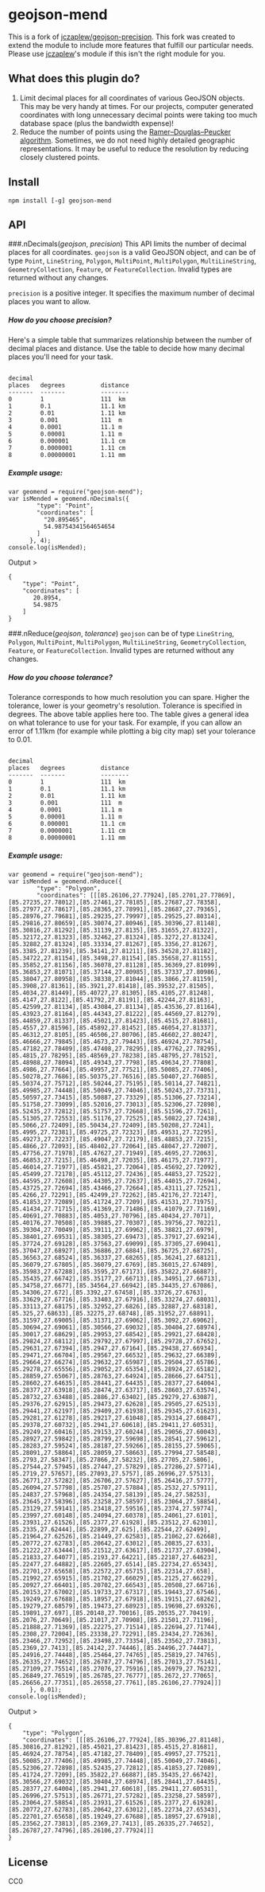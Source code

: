 # geojson-mend
This is a fork of [jczaplew/geojson-precision](https://github.com/jczaplew/geojson-precision). This fork was created to extend the module to include more features that fulfill our particular needs. Please use [jczaplew](https://github.com/jczaplew)'s module if this isn't the right module for you. 


## What does this plugin do?
1. Limit decimal places for all coordinates of various GeoJSON objects. This may be very handy at times. For our projects, computer generated coordinates with long unnecessary decimal points were taking too much database space (plus the bandwidth expense)!
2. Reduce the number of points using the [Ramer–Douglas–Peucker algorithm](https://en.wikipedia.org/wiki/Ramer%E2%80%93Douglas%E2%80%93Peucker_algorithm). Sometimes, we do not need highly detailed geographic representations. It may be useful to reduce the resolution by reducing closely clustered points.

## Install
````
npm install [-g] geojson-mend
````

## API

###.nDecimals(*geojson*, *precision*)
This API limits the number of decimal places for all coordinates. ````geojson```` is a valid GeoJSON object, and can be of type ````Point````, ````LineString````, ````Polygon````, ````MultiPoint````, ````MultiPolygon````, ````MultiLineString````, ````GeometryCollection````, ````Feature````, or ````FeatureCollection````. Invalid types are returned without any changes.

````precision```` is a positive integer. It specifies the maximum number of decimal places you want to allow. 

##### How do you choose precision?
Here's a simple table that summarizes relationship between the number of decimal places and distance. Use the table to decide how many decimal places you'll need for your task.
````

decimal
places   degrees          distance
-------  -------          --------
0        1                111  km
1        0.1              11.1 km
2        0.01             1.11 km
3        0.001            111  m
4        0.0001           11.1 m
5        0.00001          1.11 m
6        0.000001         11.1 cm
7        0.0000001        1.11 cm
8        0.00000001       1.11 mm
````
 
##### Example usage:
````
var geomend = require("geojson-mend");
var isMended = geomend.nDecimals({
        "type": "Point",
        "coordinates": [
          "20.895465",
          54.98754341564654654
        ]
      }, 4);
console.log(isMended);
````

Output >
````
{
    "type": "Point",
    "coordinates": [
       20.8954,
       54.9875
    ]
}
````

###.nReduce(*geojson*, *tolerance*)
````geojson```` can be of type ````LineString````, ````Polygon````, ````MultiPoint````, ````MultiPolygon````, ````MultiLineString````, ````GeometryCollection````, ````Feature````, or ````FeatureCollection````. Invalid types are returned without any changes.

##### How do you choose tolerance?
Tolerance corresponds to how much resolution you can spare. Higher the tolerance, lower is your geometry's resolution. Tolerance is specified in degrees. The above table applies here too. The table gives a general idea on what tolerance to use for your task. For example, if you can allow an error of 1.11km (for example while plotting a big city map) set your tolerance to 0.01.
````

decimal
places   degrees          distance
-------  -------          --------
0        1                111  km
1        0.1              11.1 km
2        0.01             1.11 km
3        0.001            111  m
4        0.0001           11.1 m
5        0.00001          1.11 m
6        0.000001         11.1 cm
7        0.0000001        1.11 cm
8        0.00000001       1.11 mm
````

##### Example usage:
````
var geomend = require("geojson-mend");
var isMended = geomend.nReduce({
        "type": "Polygon",
        "coordinates": [[[85.26106,27.77924],[85.2701,27.77869],[85.27235,27.78012],[85.27461,27.78185],[85.27687,27.78358],[85.27977,27.78617],[85.28365,27.78991],[85.28687,27.79365],[85.28976,27.79681],[85.29235,27.79997],[85.29525,27.80314],[85.29816,27.80659],[85.30074,27.80946],[85.30396,27.81148],[85.30816,27.81292],[85.31139,27.8135],[85.31655,27.81322],[85.32172,27.81323],[85.32462,27.81324],[85.3272,27.81324],[85.32882,27.81324],[85.33334,27.81267],[85.3356,27.81267],[85.3385,27.81239],[85.34141,27.81211],[85.34528,27.81182],[85.34722,27.81154],[85.3498,27.81154],[85.35658,27.81155],[85.35852,27.81156],[85.36078,27.81128],[85.36369,27.81099],[85.36853,27.81071],[85.37144,27.80985],[85.37337,27.80986],[85.38047,27.80958],[85.38338,27.81044],[85.3866,27.81159],[85.3908,27.81361],[85.3921,27.81418],[85.39532,27.81505],[85.4034,27.81449],[85.40727,27.81305],[85.4105,27.81248],[85.4147,27.8122],[85.41792,27.81191],[85.42244,27.81163],[85.42599,27.81134],[85.43084,27.81134],[85.43536,27.81164],[85.43923,27.81164],[85.44343,27.81222],[85.44569,27.81279],[85.44859,27.81337],[85.45021,27.81423],[85.4515,27.81681],[85.4557,27.81596],[85.45892,27.81452],[85.46054,27.81337],[85.46312,27.8105],[85.46506,27.80706],[85.46602,27.80247],[85.46666,27.79845],[85.4673,27.79443],[85.46924,27.78754],[85.47182,27.78409],[85.47408,27.78295],[85.47762,27.78295],[85.4815,27.78295],[85.48569,27.78238],[85.48795,27.78152],[85.48988,27.78094],[85.49343,27.7798],[85.49634,27.77808],[85.4986,27.77664],[85.49957,27.77521],[85.50085,27.77406],[85.50278,27.7686],[85.50375,27.76516],[85.50407,27.76085],[85.50374,27.75712],[85.50244,27.75195],[85.50114,27.74821],[85.49985,27.74448],[85.50049,27.74046],[85.50243,27.73731],[85.50597,27.73415],[85.50887,27.73329],[85.51306,27.73214],[85.51758,27.73099],[85.52016,27.73013],[85.52306,27.72898],[85.52435,27.72812],[85.51757,27.72668],[85.51596,27.7261],[85.51305,27.72553],[85.51176,27.72525],[85.50822,27.72438],[85.5066,27.72409],[85.50434,27.72409],[85.50208,27.7241],[85.4995,27.72381],[85.49725,27.72323],[85.49531,27.72295],[85.49273,27.72237],[85.49047,27.72179],[85.48853,27.7215],[85.4866,27.72093],[85.48402,27.72064],[85.48047,27.72007],[85.47756,27.71978],[85.47627,27.71949],[85.4695,27.72063],[85.46853,27.7215],[85.46498,27.72035],[85.46175,27.71977],[85.46014,27.71977],[85.45821,27.72064],[85.45692,27.72092],[85.45499,27.72178],[85.45112,27.72436],[85.44853,27.72522],[85.44595,27.72608],[85.44305,27.72637],[85.44015,27.72694],[85.43725,27.72694],[85.43466,27.72664],[85.43111,27.72521],[85.4266,27.72291],[85.42499,27.72262],[85.42176,27.72147],[85.41853,27.72089],[85.41724,27.7209],[85.41531,27.71975],[85.41434,27.71715],[85.41369,27.71486],[85.41079,27.71169],[85.40691,27.70883],[85.4053,27.70796],[85.40434,27.7071],[85.40176,27.70508],[85.39885,27.70307],[85.39756,27.70221],[85.39304,27.70049],[85.39111,27.69962],[85.38821,27.6979],[85.38401,27.69531],[85.38305,27.69473],[85.37917,27.69214],[85.37724,27.69128],[85.37563,27.69099],[85.37305,27.69041],[85.37047,27.68927],[85.36886,27.6884],[85.36725,27.68725],[85.36563,27.68524],[85.36337,27.68265],[85.36241,27.68121],[85.36079,27.67805],[85.36079,27.6769],[85.36015,27.67489],[85.35983,27.67288],[85.3595,27.67173],[85.35822,27.66887],[85.35435,27.66742],[85.35177,27.66713],[85.34951,27.66713],[85.34758,27.6677],[85.34564,27.66942],[85.34435,27.67086],[85.34306,27.672],[85.3392,27.67458],[85.33726,27.6763],[85.33629,27.67716],[85.33403,27.67916],[85.33274,27.68031],[85.33113,27.68175],[85.32952,27.6826],[85.32887,27.68318],[85.325,27.68633],[85.32275,27.68748],[85.31952,27.68891],[85.31597,27.69005],[85.31371,27.69062],[85.3092,27.69062],[85.30694,27.69061],[85.30566,27.69032],[85.30404,27.68974],[85.30017,27.68629],[85.29953,27.68542],[85.29921,27.68428],[85.29824,27.68112],[85.29792,27.67997],[85.29728,27.67652],[85.29631,27.67394],[85.2947,27.67164],[85.29438,27.66934],[85.29471,27.66704],[85.29567,27.66532],[85.29632,27.66389],[85.29664,27.66274],[85.29632,27.65987],[85.29504,27.65786],[85.29278,27.65556],[85.29052,27.65354],[85.28924,27.65182],[85.28859,27.65067],[85.28763,27.64924],[85.28666,27.64751],[85.28602,27.64635],[85.28441,27.64435],[85.28377,27.64004],[85.28377,27.63918],[85.28474,27.63717],[85.28603,27.63574],[85.28732,27.63488],[85.2886,27.63402],[85.29279,27.63087],[85.29376,27.62915],[85.29473,27.62628],[85.29505,27.62513],[85.29441,27.62197],[85.29409,27.61938],[85.29345,27.61623],[85.29281,27.61278],[85.29217,27.61048],[85.29314,27.60847],[85.29378,27.60732],[85.2941,27.60618],[85.29411,27.60531],[85.29249,27.60416],[85.29153,27.60244],[85.29056,27.60043],[85.28927,27.59842],[85.28799,27.59698],[85.28541,27.59612],[85.28283,27.59524],[85.28187,27.59266],[85.28155,27.59065],[85.28091,27.58864],[85.28059,27.58663],[85.27994,27.58548],[85.2793,27.58347],[85.27866,27.58232],[85.27705,27.5806],[85.27544,27.57945],[85.27447,27.57829],[85.27286,27.57714],[85.2719,27.57657],[85.27093,27.5757],[85.26996,27.57513],[85.26771,27.57282],[85.26706,27.57627],[85.26416,27.5777],[85.26094,27.57798],[85.25707,27.57884],[85.2532,27.57911],[85.24837,27.57968],[85.24354,27.58139],[85.24,27.58253],[85.23645,27.58396],[85.23258,27.58597],[85.23064,27.58854],[85.23129,27.59141],[85.23418,27.59516],[85.2374,27.59774],[85.23997,27.60148],[85.24094,27.60378],[85.24061,27.6101],[85.23931,27.61526],[85.2377,27.61928],[85.23512,27.62301],[85.2335,27.62444],[85.22899,27.625],[85.22544,27.62499],[85.21964,27.62526],[85.21449,27.62583],[85.21062,27.62668],[85.20772,27.62783],[85.20642,27.63012],[85.20835,27.633],[85.21222,27.63444],[85.21512,27.63617],[85.21737,27.63904],[85.21833,27.64077],[85.2193,27.64221],[85.22187,27.64623],[85.22477,27.64882],[85.22605,27.6514],[85.22734,27.65343],[85.22701,27.65658],[85.22572,27.65715],[85.22314,27.658],[85.21992,27.65915],[85.21702,27.66029],[85.2125,27.66229],[85.20927,27.66401],[85.20702,27.66543],[85.20508,27.66716],[85.20153,27.67002],[85.19733,27.67317],[85.19443,27.67546],[85.19249,27.67688],[85.18957,27.67918],[85.19151,27.68262],[85.19279,27.68579],[85.19473,27.68923],[85.19698,27.69326],[85.19891,27.697],[85.20148,27.70016],[85.20535,27.70419],[85.2076,27.70649],[85.21017,27.70908],[85.21501,27.71196],[85.21888,27.71369],[85.22275,27.71514],[85.22694,27.71744],[85.2308,27.72004],[85.23338,27.72291],[85.23434,27.72636],[85.23466,27.72952],[85.23498,27.73354],[85.23562,27.73813],[85.2369,27.7413],[85.24142,27.74446],[85.24496,27.74447],[85.24916,27.74448],[85.25464,27.74765],[85.25819,27.74765],[85.26335,27.74652],[85.26787,27.74796],[85.27013,27.75141],[85.27109,27.75514],[85.27076,27.75916],[85.26979,27.76232],[85.26849,27.76519],[85.26785,27.76777],[85.2672,27.77065],[85.26656,27.77351],[85.26558,27.7761],[85.26106,27.77924]]]
      }, 0.01);
console.log(isMended);
````

Output >
````
{
    "type": "Polygon",
    "coordinates": [[[85.26106,27.77924],[85.30396,27.81148],[85.30816,27.81292],[85.45021,27.81423],[85.4515,27.81681],[85.46924,27.78754],[85.47182,27.78409],[85.49957,27.77521],[85.50085,27.77406],[85.49985,27.74448],[85.50049,27.74046],[85.52306,27.72898],[85.52435,27.72812],[85.41853,27.72089],[85.41724,27.7209],[85.35822,27.66887],[85.35435,27.66742],[85.30566,27.69032],[85.30404,27.68974],[85.28441,27.64435],[85.28377,27.64004],[85.2941,27.60618],[85.29411,27.60531],[85.26996,27.57513],[85.26771,27.57282],[85.23258,27.58597],[85.23064,27.58854],[85.23931,27.61526],[85.2377,27.61928],[85.20772,27.62783],[85.20642,27.63012],[85.22734,27.65343],[85.22701,27.65658],[85.19249,27.67688],[85.18957,27.67918],[85.23562,27.73813],[85.2369,27.7413],[85.26335,27.74652],[85.26787,27.74796],[85.26106,27.77924]]]
}
````

## License
CC0